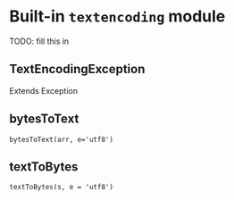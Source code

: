 # Built-in `textencoding` module

TODO: fill this in

## TextEncodingException

Extends Exception

## bytesToText

`bytesToText(arr, e='utf8')`

## textToBytes

`textToBytes(s, e = 'utf8')`

